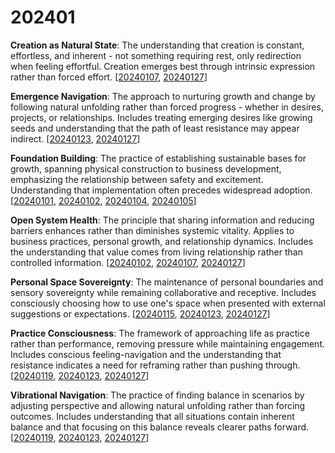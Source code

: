 # 202401

**Creation as Natural State**: The understanding that creation is constant, effortless, and inherent - not something requiring rest, only redirection when feeling effortful. Creation emerges best through intrinsic expression rather than forced effort. \[[20240107](07.md), [20240127](27.md)]

**Emergence Navigation**: The approach to nurturing growth and change by following natural unfolding rather than forced progress - whether in desires, projects, or relationships. Includes treating emerging desires like growing seeds and understanding that the path of least resistance may appear indirect. \[[20240123](23.md), [20240127](27.md)]

**Foundation Building**: The practice of establishing sustainable bases for growth, spanning physical construction to business development, emphasizing the relationship between safety and excitement. Understanding that implementation often precedes widespread adoption. \[[20240101](01.md), [20240102](02.md), [20240104](04.md), [20240105](05.md)]

**Open System Health**: The principle that sharing information and reducing barriers enhances rather than diminishes systemic vitality. Applies to business practices, personal growth, and relationship dynamics. Includes the understanding that value comes from living relationship rather than controlled information. \[[20240102](02.md), [20240107](07.md), [20240127](27.md)]

**Personal Space Sovereignty**: The maintenance of personal boundaries and sensory sovereignty while remaining collaborative and receptive. Includes consciously choosing how to use one's space when presented with external suggestions or expectations. \[[20240115](15.md), [20240123](23.md), [20240127](27.md)]

**Practice Consciousness**: The framework of approaching life as practice rather than performance, removing pressure while maintaining engagement. Includes conscious feeling-navigation and the understanding that resistance indicates a need for reframing rather than pushing through. \[[20240119](19.md), [20240123](23.md), [20240127](27.md)]

**Vibrational Navigation**: The practice of finding balance in scenarios by adjusting perspective and allowing natural unfolding rather than forcing outcomes. Includes understanding that all situations contain inherent balance and that focusing on this balance reveals clearer paths forward. \[[20240119](19.md), [20240123](23.md), [20240127](27.md)]
